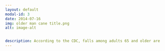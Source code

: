 ```yaml
---
layout: default
modal-id: 3
date: 2014-07-16
img: older man cane title.png
alt: image-alt


description: According to the CDC, falls among adults 65 and older are the leading cause of injury related death, traumatic brain injury, cause 95% of hip fractures, and responsible for 3 million emergency department visits and 800,000 hospitalizations per year.  Therapists are the experts in fall prevention and are uniquely qualified to assess your home for fall hazards.  With a proper action plan, we can help you increase your safety and confidence within your home and decrease your risk for falls. 
---
```

